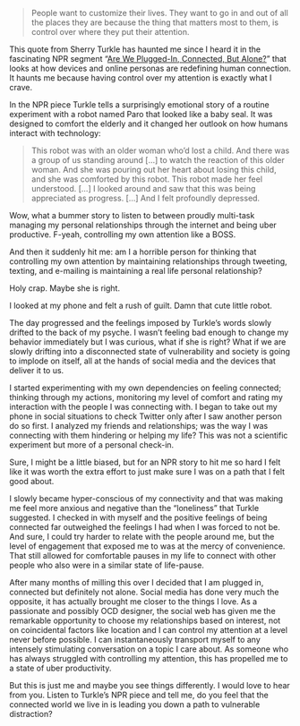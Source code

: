 

> People want to customize their lives. They want to go in and out of all the places they
> are because the thing that matters most to them, is control over where they put their
> attention.

This quote from Sherry Turkle has haunted me since I heard it in the fascinating NPR segment “[Are We
Plugged-In, Connected, But
Alone?](http://www.npr.org/2013/08/16/172988165/are-we-plugged-in-connected-but-alone)” that looks at how
devices and online personas are redefining human connection. It haunts me because having control over my
attention is exactly what I crave.

In the NPR piece Turkle tells a surprisingly emotional story of a routine experiment with a robot named Paro
that looked like a baby seal. It was designed to comfort the elderly and it changed her outlook on how humans
interact with technology:

> This robot was with an older woman who’d lost a child.
> And there was a group of us standing around […] to watch the reaction of this older woman. And she was
> pouring out her heart about losing this child, and she was comforted by this robot. This robot made her feel
> understood. […] I looked around and saw that this was being appreciated as progress.
> […] And I felt profoundly depressed.

Wow, what a bummer story to listen to between proudly multi-task managing my personal relationships through
the internet and being uber productive. F-yeah, controlling my own attention like a BOSS. 

And then it suddenly hit me: am I a horrible person for thinking that controlling my own attention by
maintaining relationships through tweeting, texting, and e-mailing is maintaining a real life personal
relationship? 

Holy crap. Maybe she is right.

I looked at my phone and felt a rush of guilt. Damn that cute little robot.

The day progressed and the feelings imposed by Turkle’s words slowly drifted to the back of my psyche. I
wasn’t feeling bad enough to change my behavior immediately but I was curious, what if she is right? What if
we are slowly drifting into a disconnected state of vulnerability and society is going to implode on itself,
all at the hands of social media and the devices that deliver it to us.

I started experimenting with my own dependencies on feeling connected; thinking through my actions, monitoring
my level of comfort and rating my interaction with the people I was connecting with. I began to take out my
phone in social situations to check Twitter only after I saw another person do so first. I analyzed my friends
and relationships; was the way I was connecting with them hindering or helping my life? This was not a
scientific experiment but more of a personal check-in. 

Sure, I might be a little biased, but for an NPR story to hit me so hard I felt like it was worth the extra
effort to just make sure I was on a path that I felt good about.

I slowly became hyper-conscious of my connectivity and that was making me feel more anxious and negative than
the “loneliness” that Turkle suggested. I checked in with myself and the positive feelings of being
connected far outweighed the feelings I had when I was forced to not be. And sure, I could try harder to
relate with the people around me, but the level of engagement that exposed me to was at the mercy of
convenience. That still allowed for comfortable pauses in my life to connect with other people who also were
in a similar state of life-pause.

After many months of milling this over I decided that I am plugged in, connected but definitely not alone.
Social media has done very much the opposite, it has actually brought me closer to the things I love. As a
passionate and possibly OCD designer, the social web has given me the remarkable opportunity to choose my
relationships based on interest, not on coincidental factors like location and I can control my attention at a
level never before possible. I can instantaneously transport myself to any intensely stimulating conversation
on a topic I care about. As someone who has always struggled with controlling my attention, this has propelled
me to a state of uber productivity.

But this is just me and maybe you see things differently. I would love to hear from you. Listen to Turkle’s
NPR piece and tell me, do you feel that the connected world we live in is leading you down a path to
vulnerable distraction?